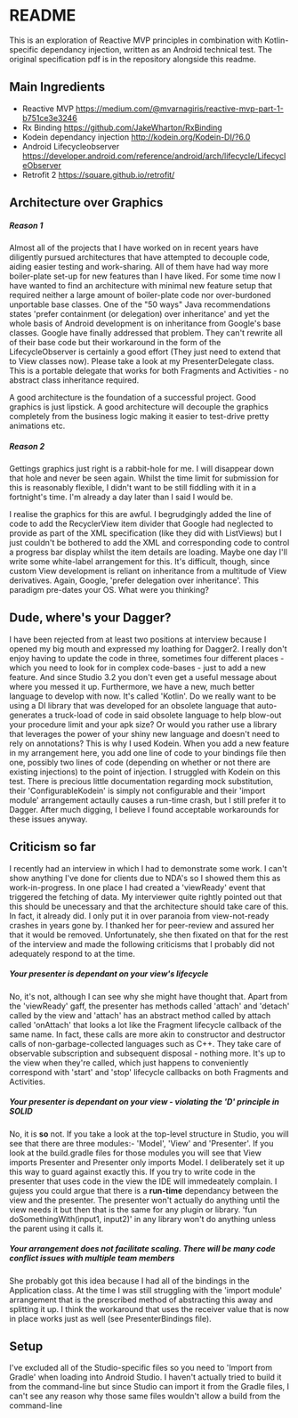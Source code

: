 # README #
This is an exploration of Reactive MVP principles in combination with Kotlin-specific dependancy injection, written as an Android technical test. The original specification pdf is in the repository alongside this readme.
## Main Ingredients ##
- Reactive MVP https://medium.com/@mvarnagiris/reactive-mvp-part-1-b751ce3e3246
- Rx Binding https://github.com/JakeWharton/RxBinding
- Kodein dependancy injection http://kodein.org/Kodein-DI/?6.0
- Android Lifecycleobserver https://developer.android.com/reference/android/arch/lifecycle/LifecycleObserver
- Retrofit 2 https://square.github.io/retrofit/
## Architecture over Graphics
##### Reason 1 #####
Almost all of the projects that I have worked on in recent years have diligently pursued architectures that have attempted to decouple code, aiding easier testing and work-sharing. All of them have had way more boiler-plate set-up for new features than I have liked. For some time now I have wanted to find an architecture with minimal new feature setup that required neither a large amount of boiler-plate code nor over-burdoned unportable base classes. One of the "50 ways" Java recommendations states 'prefer containment (or delegation) over inheritance' and yet the whole basis of Android development is on inheritance from Google's base classes. Google have finally addressed that problem. They can't rewrite all of their base code but their workaround in the form of the LifecycleObserver is certainly a good effort (They just need to extend that to View classes now). Please take a look at my PresenterDelegate class. This is a portable delegate that works for both Fragments and Activities - no abstract class inheritance required.

A good architecture is the foundation of a successful project. Good graphics is just lipstick. A good architecture will decouple the graphics completely from the business logic making it easier to test-drive pretty animations etc. 

##### Reason 2 #####
Gettings graphics just right is a rabbit-hole for me. I will disappear down that hole and never be seen again. Whilst the time limit for submission for this is reasonably flexible, I didn't want to be still fiddling with it in a fortnight's time. I'm already a day later than I said I would be.

I realise the graphics for this are awful. I begrudgingly added the line of code to add the RecyclerView item divider that Google had neglected to provide as part of the XML specification (like they did with ListViews) but I just couldn't be bothered to add the XML and corresponding code to control a progress bar display whilst the item details are loading. Maybe one day I'll write some white-label arrangement for this. It's difficult, though, since custom View development is reliant on inheritance from a multitude of View derivatives. Again, Google, 'prefer delegation over inheritance'. This paradigm pre-dates your OS. What were you thinking?
## Dude, where's your Dagger? ##
I have been rejected from at least two positions at interview because I opened my big mouth and expressed my loathing for Dagger2. I really don't enjoy having to update the code in three, sometimes four different places - which you need to look for in complex code-bases - just to add a new feature. And since Studio 3.2 you don't even get a useful message about where you messed it up. Furthermore, we have a new, much better language to develop with now. It's called 'Kotlin'. Do we really want to be using a DI library that was developed for an obsolete language that auto-generates a truck-load of code in said obsolete language to help blow-out your procedure limit and your apk size? Or would you rather use a library that leverages the power of your shiny new language and doesn't need to rely on annotations? This is why I used Kodein. When you add a new feature in my arrangement here, you add one line of code to your bindings file then one, possibly two lines of code (depending on whether or not there are existing injections) to the point of injection. I struggled with Kodein on this test. There is precious little documentation regarding mock substitution, their 'ConfigurableKodein' is simply not configurable and their 'import module' arrangement actaully causes a run-time crash, but I still prefer it to Dagger. After much digging, I believe I found acceptable workarounds for these issues anyway.
## Criticism so far ##
I recently had an interview in which I had to demonstrate some work. I can't show anything I've done for clients due to NDA's so I showed them this as work-in-progress. In one place I had created a 'viewReady' event that triggered the fetching of data. My interviewer quite rightly pointed out that this should be unecessary and that the architecture should take care of this. In fact, it already did. I only put it in over paranoia from view-not-ready crashes in years gone by. I thanked her for peer-review and assured her that it would be removed. Unfortunately, she then fixated on that for the rest of the interview and made the following criticisms that I probably did not adequately respond to at the time.
##### Your presenter is dependant on your view's lifecycle #####
No, it's not, although I can see why she might have thought that. Apart from the 'viewReady' gaff, the presenter has methods called 'attach' and 'detach' called by the view and 'attach' has an abstract method called by attach called 'onAttach' that looks a lot like the Fragment lifecycle callback of the same name. In fact, these calls are more akin to constructor and destructor calls of non-garbage-collected languages such as C++. They take care of observable subscription and subsequent disposal - nothing more. It's up to the view when they're called, which just happens to conveniently correspond with 'start' and 'stop' lifecycle callbacks on both Fragments and Activities.
##### Your presenter is dependant on your view - violating the 'D' principle in SOLID #####
No, it is **so** not. If you take a look at the top-level structure in Studio, you will see that there are three modules:- 'Model', 'View' and 'Presenter'. If you look at the build.gradle files for those modules you will see that View imports Presenter and Presenter only imports Model. I deliberately set it up this way to guard against exactly this. If you try to write code in the presenter that uses code in the view the IDE will immedeately complain. I gujess you could argue that there is a **run-time** dependancy between the view and the presenter. The presenter won't actually do anything until the view needs it but then that is the same for any plugin or library. 'fun doSomethingWith(input1, input2)' in any library won't do anything unless the parent using it calls it.
##### Your arrangement does not facilitate scaling. There will be many code conflict issues with multiple team members #####
She probably got this idea because I had all of the bindings in the Application class. At the time I was still struggling with the 'import module' arrangement that is the prescribed method of abstracting this away and splitting it up. I think the workaround that uses the receiver value that is now in place works just as well (see PresenterBindings file).
## Setup ##
I've excluded all of the Studio-specific files so you need to 'Import from Gradle' when loading into Android Studio. I haven't actually tried to build it from the command-line but since Studio can import it from the Gradle files, I can't see any reason why those same files wouldn't allow a build from the command-line
